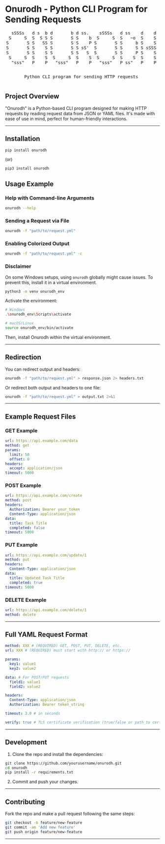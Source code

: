 # Onurodh - Python CLI Program for Sending Requests
<div align="center">
<pre>
  sSSSs   d s  b d       b d ss.    sSSSs   d ss    d    d 
 S     S  S  S S S       S S    b  S     S  S   ~o  S    S 
S       S S   SS S       S S    P S       S S     b S    S 
S       S S    S S       S S sS'  S       S S     S S sSSS 
S       S S    S S       S S   S  S       S S     P S    S 
 S     S  S    S  S     S  S    S  S     S  S    S  S    S 
  "sss"   P    P   "sss"   P    P   "sss"   P ss"   P    P 
                                                           
                                                                  
Python CLI program for sending HTTP requests
</pre>
</div>


## Project Overview

"Onurodh" is a Python-based CLI program designed for making HTTP requests by reading request data from JSON or YAML files. It's made with ease of use in mind, perfect for human-friendly interactions.

---

## Installation

```bash
pip install onurodh
```

(or)

```bash
pip3 install onurodh
```

## Usage Example

### Help with Command-line Arguments

```bash
onurodh --help
```

### Sending a Request via File

```bash
onurodh -f "path/to/request.yml"
```

### Enabling Colorized Output

```bash
onurodh -f "path/to/request.yml" -c
```

### Disclaimer

On some Windows setups, using `onurodh` globally might cause issues. To prevent this, install it in a virtual environment.

```bash
python3 -m venv onurodh_env
```

Activate the environment:

```bash
# Windows
.\onurodh_env\Scripts\activate

# macOS/Linux
source onurodh_env/bin/activate
```

Then, install Onurodh within the virtual environment.

---

## Redirection

You can redirect output and headers:

```bash
onurodh -f "path/to/request.yml" > response.json 2> headers.txt
```

Or redirect both output and headers to one file:

```bash
onurodh -f "path/to/request.yml" > output.txt 2>&1
```

---

## Example Request Files

### GET Example

```yaml
url: https://api.example.com/data
method: get
params:
  limit: 50
  offset: 0
headers:
  accept: application/json
timeout: 5000
```

### POST Example

```yaml
url: https://api.example.com/create
method: post
headers:
  Authorization: Bearer your_token
  Content-Type: application/json
data:
  title: Task Title
  completed: false
timeout: 5000
```

### PUT Example

```yaml
url: https://api.example.com/update/1
method: put
headers:
  Content-Type: application/json
data:
  title: Updated Task Title
  completed: true
timeout: 5000
```

### DELETE Example

```yaml
url: https://api.example.com/delete/1
method: delete
```

---

## Full YAML Request Format

```yaml
method: XXX # (REQUIRED) GET, POST, PUT, DELETE, etc.
url: XXX # (REQUIRED) must start with http:// or https://

params: 
  key1: value1
  key2: value2

data: # For POST/PUT requests
  field1: value1
  field2: value2

headers: 
  Content-Type: application/json
  Authorization: Bearer token_string

timeout: 3.0 # in seconds

verify: true # TLS certificate verification (true/false or path to cert)
```

---

## Development

1. Clone the repo and install the dependencies:

```bash
git clone https://github.com/yourusername/onurodh.git
cd onurodh
pip install -r requirements.txt
```

2. Commit and push your changes.

---

## Contributing

Fork the repo and make a pull request following the same steps:

```bash
git checkout -b feature/new-feature
git commit -am 'Add new feature'
git push origin feature/new-feature
```

---

